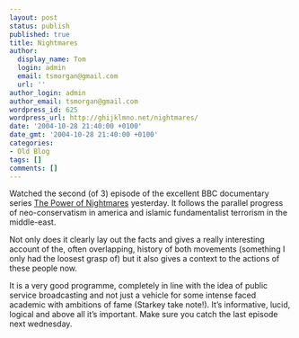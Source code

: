 ```yaml
---
layout: post
status: publish
published: true
title: Nightmares
author:
  display_name: Tom
  login: admin
  email: tsmorgan@gmail.com
  url: ''
author_login: admin
author_email: tsmorgan@gmail.com
wordpress_id: 625
wordpress_url: http://ghijklmno.net/nightmares/
date: '2004-10-28 21:40:00 +0100'
date_gmt: '2004-10-28 21:40:00 +0100'
categories:
- Old Blog
tags: []
comments: []
---
```

<p>Watched the second (of 3) episode of the excellent BBC documentary series <a href="http://www.bbc.co.uk/bbctwo/listings/programme.shtml?day=wednesday&amp;service_id=4224&amp;filename=20041103/20041103_2100_4224_45945_60">The Power of Nightmares</a> yesterday. It follows the parallel progress of neo-conservatism in america and islamic fundamentalist terrorism in the middle-east.</p>

<p>Not only does it clearly lay out the facts and gives a really interesting account of the, often overlapping, history of both movements (something I only had the loosest grasp of) but it also gives a context to the actions of these people now.</p>

<p>It is a very good programme, completely in line with the idea of public service broadcasting and not just a vehicle for some intense faced academic with ambitions of fame (Starkey take note!). It&#8217;s informative, lucid, logical and above all it&#8217;s important. Make sure you catch the last episode next wednesday.</p>

